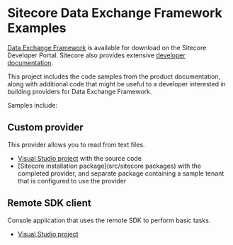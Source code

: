 # Sitecore Data Exchange Framework Examples

[Data Exchange Framework](https://dev.sitecore.net/Downloads/Data_Exchange_Framework) is available for download on the Sitecore Developer Portal. Sitecore also provides extensive [developer documentation](http://integrationsdn.sitecore.net/DataExchangeFramework).

This project includes the code samples from the product documentation, along with additional code that might be useful to a developer interested in building providers for Data Exchange Framework.

Samples include:

## Custom provider

This provider allows you to read from text files. 

 * [Visual Studio project](src/Sitecore.DataExchange.Providers.FileSystem) with the source code
 * [Sitecore installation package](src/sitecore packages) with the completed provider, and separate package containing a sample tenant that is configured to use the provider
 
## Remote SDK client

Console application that uses the remote SDK to perform basic tasks.

 * [Visual Studio project](src/Sitecore.DataExchange.Examples.RemoteClient)
 


